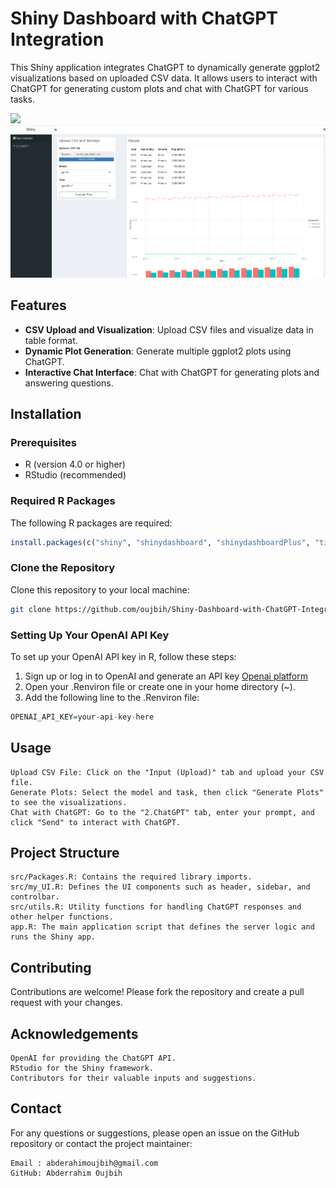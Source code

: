 # Shiny Dashboard with ChatGPT Integration

This Shiny application integrates ChatGPT to dynamically generate ggplot2 visualizations based on uploaded CSV data. It allows users to interact with ChatGPT for generating custom plots and chat with ChatGPT for various tasks.

![](images/image2.gif)
![](images/image1.png)

## Features

- **CSV Upload and Visualization**: Upload CSV files and visualize data in table format.
- **Dynamic Plot Generation**: Generate multiple ggplot2 plots using ChatGPT.
- **Interactive Chat Interface**: Chat with ChatGPT for generating plots and answering questions.

## Installation

### Prerequisites

- R (version 4.0 or higher)
- RStudio (recommended)

### Required R Packages

The following R packages are required:
  
```r
install.packages(c("shiny", "shinydashboard", "shinydashboardPlus", "tidyverse", "plotly", "glue","bslib", "httr2"))
```


### Clone the Repository

Clone this repository to your local machine:

```bash
git clone https://github.com/oujbih/Shiny-Dashboard-with-ChatGPT-Integration.git
```
### Setting Up Your OpenAI API Key

To set up your OpenAI API key in R, follow these steps:
1. Sign up or log in to OpenAI and generate an API key [Openai platform](https://platform.openai.com/)
2. Open your .Renviron file or create one in your home directory (~).
3. Add the following line to the .Renviron file:

```r
OPENAI_API_KEY=your-api-key-here
```

## Usage

    Upload CSV File: Click on the "Input (Upload)" tab and upload your CSV file.
    Generate Plots: Select the model and task, then click "Generate Plots" to see the visualizations.
    Chat with ChatGPT: Go to the "2.ChatGPT" tab, enter your prompt, and click "Send" to interact with ChatGPT.

## Project Structure

    src/Packages.R: Contains the required library imports.
    src/my_UI.R: Defines the UI components such as header, sidebar, and controlbar.
    src/utils.R: Utility functions for handling ChatGPT responses and other helper functions.
    app.R: The main application script that defines the server logic and runs the Shiny app.

## Contributing

Contributions are welcome! Please fork the repository and create a pull request with your changes.


## Acknowledgements

    OpenAI for providing the ChatGPT API.
    RStudio for the Shiny framework.
    Contributors for their valuable inputs and suggestions.

## Contact

For any questions or suggestions, please open an issue on the GitHub repository or contact the project maintainer:

    Email : abderahimoujbih@gmail.com
    GitHub: Abderrahim Oujbih
